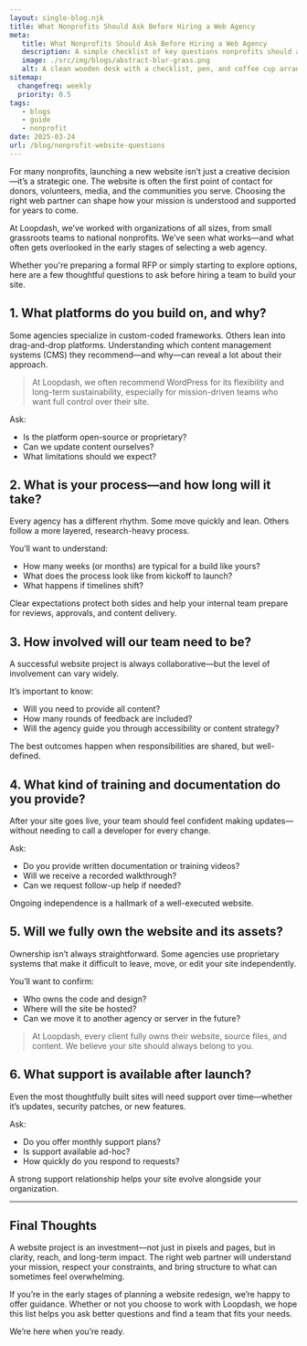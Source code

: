 ```yaml
---
layout: single-blog.njk
title: What Nonprofits Should Ask Before Hiring a Web Agency  
meta:
   title: What Nonprofits Should Ask Before Hiring a Web Agency  
   description: A simple checklist of key questions nonprofits should ask before hiring a web agency, covering timelines, budgets, platform choice, and support.  
   image: ./src/img/blogs/abstract-blur-grass.png
   alt: A clean wooden desk with a checklist, pen, and coffee cup arranged neatly beside a laptop.
sitemap:
  changefreq: weekly  
  priority: 0.5  
tags:
   - blogs  
   - guide  
   - nonprofit  
date: 2025-03-24
url: /blog/nonprofit-website-questions  
---
```


For many nonprofits, launching a new website isn’t just a creative decision—it’s a strategic one. The website is often the first point of contact for donors, volunteers, media, and the communities you serve. Choosing the right web partner can shape how your mission is understood and supported for years to come.

At Loopdash, we’ve worked with organizations of all sizes, from small grassroots teams to national nonprofits. We’ve seen what works—and what often gets overlooked in the early stages of selecting a web agency.

Whether you're preparing a formal RFP or simply starting to explore options, here are a few thoughtful questions to ask before hiring a team to build your site.

## 1. What platforms do you build on, and why?

Some agencies specialize in custom-coded frameworks. Others lean into drag-and-drop platforms. Understanding which content management systems (CMS) they recommend—and why—can reveal a lot about their approach.

> At Loopdash, we often recommend WordPress for its flexibility and long-term sustainability, especially for mission-driven teams who want full control over their site.

Ask:
- Is the platform open-source or proprietary?
- Can we update content ourselves?
- What limitations should we expect?

## 2. What is your process—and how long will it take?

Every agency has a different rhythm. Some move quickly and lean. Others follow a more layered, research-heavy process.

You’ll want to understand:
- How many weeks (or months) are typical for a build like yours?
- What does the process look like from kickoff to launch?
- What happens if timelines shift?

Clear expectations protect both sides and help your internal team prepare for reviews, approvals, and content delivery.

## 3. How involved will our team need to be?

A successful website project is always collaborative—but the level of involvement can vary widely.

It’s important to know:
- Will you need to provide all content?
- How many rounds of feedback are included?
- Will the agency guide you through accessibility or content strategy?

The best outcomes happen when responsibilities are shared, but well-defined.

## 4. What kind of training and documentation do you provide?

After your site goes live, your team should feel confident making updates—without needing to call a developer for every change.

Ask:
- Do you provide written documentation or training videos?
- Will we receive a recorded walkthrough?
- Can we request follow-up help if needed?

Ongoing independence is a hallmark of a well-executed website.

## 5. Will we fully own the website and its assets?

Ownership isn’t always straightforward. Some agencies use proprietary systems that make it difficult to leave, move, or edit your site independently.

You’ll want to confirm:
- Who owns the code and design?
- Where will the site be hosted?
- Can we move it to another agency or server in the future?

> At Loopdash, every client fully owns their website, source files, and content. We believe your site should always belong to you.

## 6. What support is available after launch?

Even the most thoughtfully built sites will need support over time—whether it’s updates, security patches, or new features.

Ask:
- Do you offer monthly support plans?
- Is support available ad-hoc?
- How quickly do you respond to requests?

A strong support relationship helps your site evolve alongside your organization.

---

## Final Thoughts

A website project is an investment—not just in pixels and pages, but in clarity, reach, and long-term impact. The right web partner will understand your mission, respect your constraints, and bring structure to what can sometimes feel overwhelming.

If you’re in the early stages of planning a website redesign, we’re happy to offer guidance. Whether or not you choose to work with Loopdash, we hope this list helps you ask better questions and find a team that fits your needs.

We’re here when you’re ready.
